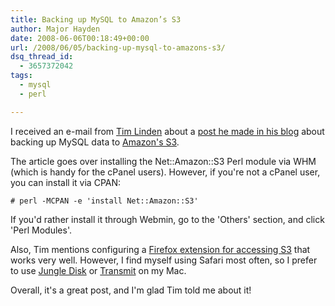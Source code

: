 ```yaml
---
title: Backing up MySQL to Amazon’s S3
author: Major Hayden
date: 2008-06-06T00:18:49+00:00
url: /2008/06/05/backing-up-mysql-to-amazons-s3/
dsq_thread_id:
  - 3657372042
tags:
  - mysql
  - perl

---
```

I received an e-mail from [Tim Linden][1] about a [post he made in his blog][2] about backing up MySQL data to [Amazon's S3][3].

The article goes over installing the Net::Amazon::S3 Perl module via WHM (which is handy for the cPanel users). However, if you're not a cPanel user, you can install it via CPAN:

```
# perl -MCPAN -e 'install Net::Amazon::S3'
```

If you'd rather install it through Webmin, go to the 'Others' section, and click 'Perl Modules'.

Also, Tim mentions configuring a [Firefox extension for accessing S3][4] that works very well. However, I find myself using Safari most often, so I prefer to use [Jungle Disk][5] or [Transmit][6] on my Mac.

Overall, it's a great post, and I'm glad Tim told me about it!

 [1]: http://www.timlinden.com/
 [2]: http://www.timlinden.com/blog/server/backup-mysql-amazon-s3/
 [3]: http://en.wikipedia.org/wiki/Amazon_S3
 [4]: http://www.rjonna.com/ext/s3fox.php
 [5]: http://www.jungledisk.com/
 [6]: http://www.panic.com/transmit/

